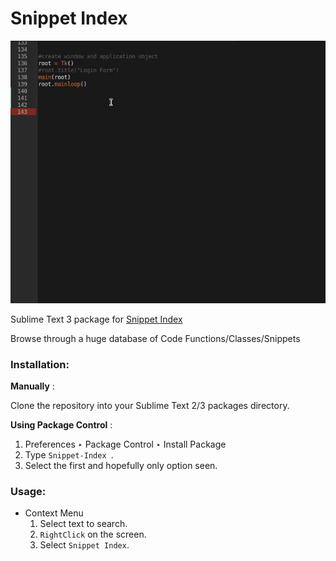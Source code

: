 # Snippet Index
![Demo for Package](demo.gif)

Sublime Text 3 package for [Snippet Index](https://github.com/omkarjc27/Snippet-Index)

Browse through a huge database of Code Functions/Classes/Snippets

### Installation:
**Manually** : 

Clone the repository into your Sublime Text 2/3 packages directory.

**Using Package Control** :
1. Preferences ‣ Package Control ‣ Install Package 
2. Type `Snippet-Index `.
3. Select the first and hopefully only option seen.  


### Usage:

- Context Menu 
	1. Select text to search.
	2. `RightClick` on the screen.
	3. Select `Snippet Index`.
